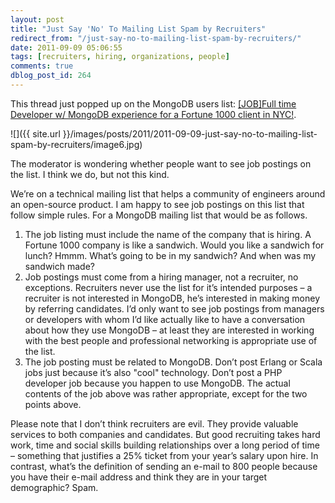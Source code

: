 ```yaml
---
layout: post
title: "Just Say 'No' To Mailing List Spam by Recruiters"
redirect_from: "/just-say-no-to-mailing-list-spam-by-recruiters/"
date: 2011-09-09 05:06:55
tags: [recruiters, hiring, organizations, people]
comments: true
dblog_post_id: 264
---
```

This thread just popped up on the MongoDB users list: [[JOB]Full time Developer w/ MongoDB experience for a Fortune 1000 client in NYC!](https://www.meetup.com/New-York-MongoDB-User-Group/messages/22530452/).

![]({{ site.url }}/images/posts/2011/2011-09-09-just-say-no-to-mailing-list-spam-by-recruiters/image6.jpg)

The moderator is wondering whether people want to see job postings on the list. I think we do, but not this kind.

We’re on a technical mailing list that helps a community of engineers around an open-source product. I am happy to see job postings on this list that follow simple rules. For a MongoDB mailing list that would be as follows.

1. The job listing must include the name of the company that is hiring. A Fortune 1000 company is like a sandwich. Would you like a sandwich for lunch? Hmmm. What’s going to be in my sandwich? And when was my sandwich made?
2. Job postings must come from a hiring manager, not a recruiter, no exceptions. Recruiters never use the list for it’s intended purposes – a recruiter is not interested in MongoDB, he’s interested in making money by referring candidates. I’d only want to see job postings from managers or developers with whom I’d like actually like to have a conversation about how they use MongoDB – at least they are interested in working with the best people and professional networking is appropriate use of the list.
3. The job posting must be related to MongoDB. Don’t post Erlang or Scala jobs just because it’s also "cool" technology. Don’t post a PHP developer job because you happen to use MongoDB. The actual contents of the job above was rather appropriate, except for the two points above.

Please note that I don’t think recruiters are evil. They provide valuable services to both companies and candidates. But good recruiting takes hard work, time and social skills building relationships over a long period of time – something that justifies a 25% ticket from your year’s salary upon hire. In contrast, what’s the definition of sending an e-mail to 800 people because you have their e-mail address and think they are in your target demographic? Spam.

